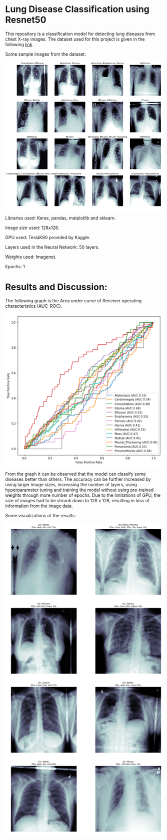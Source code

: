 # Lung Disease Classification using Resnet50

This repository is a classification model for detecting lung diseases from chest X-ray images. The dataset used for this project is given in the following [link](https://www.kaggle.com/nih-chest-xrays/data/kernels) .  

Some sample images from the dataset: 

![alt text](https://github.com/taiftahmid/Lung-Disease-Classification-using-Resnet50/blob/master/lung_disease_detection_image_sample.png)

Libraries used: Keras, pandas, matplotlib and sklearn. 

Image size used: 128x128. 

GPU used: TeslaK80 provided by Kaggle. 

Layers used in the Neural Network: 50 layers. 

Weights used: Imagenet.

Epochs: 1


# Results and Discussion: 

The following graph is the Area under curve of Receiver operating characteristics (AUC-ROC). 

![alt text](https://github.com/taiftahmid/Lung-Disease-Classification-using-Resnet50/blob/master/roc_curve.png)

From the graph it can be observed that the model can classify some diseases better than others. The accuracy can be further increased by using larger image sizes, increasing the number of layers, using hyperparameter tuning and training the model without using pre-trained weights through more number of epochs. Due to the limitations of GPU, the size of images had to be shrunk down to 128 x 128, resulting in loss of information from the image data. 

Some visualizations of the results: 

![alt text](https://github.com/taiftahmid/Lung-Disease-Classification-using-Resnet50/blob/master/results.png)






